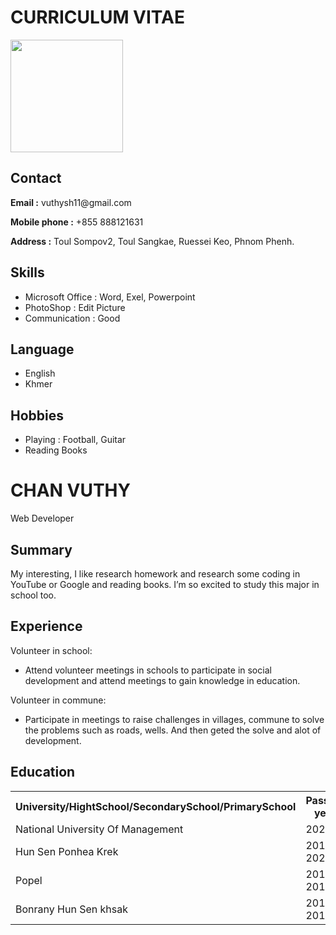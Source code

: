 <!DOCTYPE html>
<html lang="en">
<head>
 <meta charset="UTF-8">
    <meta name="viewport" content="width=device-width, initial-scale=1.0">
    <title>CHAN VUTHY</title>
</head>

<body>
            <h1>CURRICULUM VITAE</h1>
<div class="full">
        <div class="left">
            <div class="image">
                <img src="Image/Chan Vuthy.jpg.jpg"
                     style="width:180px;height:180px;">
   </div>
   <div class="Contact">
    <h2>Contact</h2>
    <p><b>Email :</b> vuthysh11@gmail.com</p>
    <p><b>Mobile phone :</b> +855 888121631</p>
                <p><b>Address :</b> Toul Sompov2, Toul Sangkae, Ruessei Keo, Phnom Phenh.</p>
   </div>
   <div class="Skills">
    <h2>Skills</h2>
    <ul>
     <li>Microsoft Office : Word, Exel, Powerpoint</li>
     <li>PhotoShop : Edit Picture</li>
     <li>Communication : Good</li>
    </ul>
   </div>
   <div class="Language">
    <h2>Language</h2>
    <ul>
     <li>English</li>
     <li>Khmer</li>
    </ul>
   </div>
   <div class="Hobbies">
    <h2>Hobbies</h2>
    <ul>
     <li>Playing : Football, Guitar</li>
     <li>Reading Books</li>
    </ul>
   </div>
  </div>
  <div class="right">
   <div class="name">
    <h1>CHAN VUTHY</h1>
   </div>
   <div class="title">
    <p>Web Developer</p>
   </div>
   <div class="Summary">
    <h2>Summary</h2>
    <p>My interesting, I like research homework and 
                    research some coding in YouTube or 
                    Google and reading books. I’m so excited to 
                    study this major in school too.
    </p>
   </div>
   <div class="Experience">
    <h2>Experience</h2>
    <p>Volunteer in school:</p>
    <ul>
     <li>Attend volunteer meetings in schools to participate 
                        in social development and attend meetings to gain knowledge in education.</li>
    </ul>
                <p>Volunteer in commune:</p>
                <ul>
                    <li>Participate in meetings to raise challenges in villages, commune to 
                        solve the problems such as roads, wells. And then geted the solve and 
                        alot of development.</li>
                </ul>
   </div>
   <div class="Education">
    <h2>Education</h2>
    <table>
     <tr>
      <th>University/HightSchool/SecondarySchool/PrimarySchool </th>
      <th>Passing year </th>
      <th>percentage/cgpa</th>
     </tr>
     <tr>
      <td>National University Of Management</td>
      <td>2023</td>
      <td>3.70</td>
     </tr>
     <tr>
      <td>Hun Sen Ponhea Krek</td>
      <td>2019-2022</td>
      <td>92.5%</td>
     </tr>
                    <tr>
      <td>Popel</td>
      <td>2016-2019</td>
      <td>95%</td>
     </tr>
                    <tr>
      <td>Bonrany Hun Sen khsak</td>
      <td>2010-2016</td>
      <td>90.5%</td>
     </tr>
    </table>
   </div>
  </div>
 </div>
</body>

</html>

